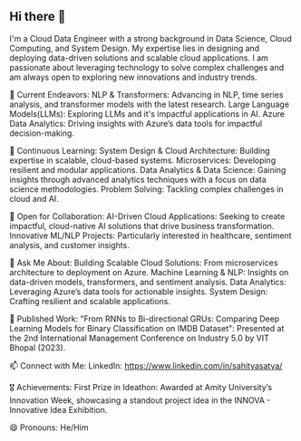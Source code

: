 ## Hi there 👋 

I'm a Cloud Data Engineer with a strong background in Data Science, Cloud Computing, and System Design. My expertise lies in designing and deploying data-driven solutions and scalable cloud applications. I am passionate about leveraging technology to solve complex challenges and am always open to exploring new innovations and industry trends.

🔭 Current Endeavors:
NLP & Transformers: Advancing in NLP, time series analysis, and transformer models with the latest research.
Large Language Models(LLMs): Exploring LLMs and it's impactful applications in AI.
Azure Data Analytics: Driving insights with Azure’s data tools for impactful decision-making.

🌱 Continuous Learning:
System Design & Cloud Architecture: Building expertise in scalable, cloud-based systems.
Microservices: Developing resilient and modular applications.
Data Analytics & Data Science: Gaining insights through advanced analytics techniques with a focus on data science methodologies.
Problem Solving: Tackling complex challenges in cloud and AI.

👥 Open for Collaboration:
AI-Driven Cloud Applications: Seeking to create impactful, cloud-native AI solutions that drive business transformation.
Innovative ML/NLP Projects: Particularly interested in healthcare, sentiment analysis, and customer insights.

💬 Ask Me About:
Building Scalable Cloud Solutions: From microservices architecture to deployment on Azure.
Machine Learning & NLP: Insights on data-driven models, transformers, and sentiment analysis.
Data Analytics: Leveraging Azure’s data tools for actionable insights.
System Design: Crafting resilient and scalable applications.

📄 Published Work:
"From RNNs to Bi-directional GRUs: Comparing Deep Learning Models for Binary Classification on IMDB Dataset": Presented at the 2nd International Management Conference on Industry 5.0 by VIT Bhopal (2023).

📫 Connect with Me:
LinkedIn: https://www.linkedin.com/in/sahityasatya/

🎖️ Achievements:
First Prize in Ideathon: Awarded at Amity University’s Innovation Week, showcasing a standout project idea in the INNOVA - Innovative Idea Exhibition.

😄 Pronouns:
He/Him

<!--
**sahitya12345/sahitya12345** is a ✨ _special_ ✨ repository because its `README.md` (this file) appears on your GitHub profile.

-->
